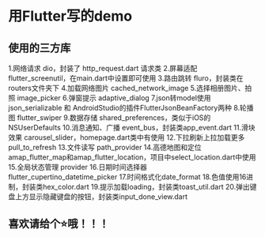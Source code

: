 # 用Flutter写的demo


## 使用的三方库
1.网络请求 dio，封装了 http_request.dart 请求类
2.屏幕适配 flutter_screenutil，在main.dart中设置即可使用
3.路由跳转 fluro，封装类在routers文件夹下
4.加载网络图片 cached_network_image
5.选择相册图片、拍照 image_picker
6.弹窗提示 adaptive_dialog
7.json转model使用 json_serializable 和 AndroidStudio的插件FlutterJsonBeanFactory两种
8.轮播图 flutter_swiper
9.数据存储 shared_preferences，类似于iOS的NSUserDefaults
10.消息通知、广播 event_bus，封装类app_event.dart
11.滑块效果 carousel_slider，homepage.dart类中有使用
12.下拉刷新上拉加载更多 pull_to_refresh
13.文件读写 path_provider
14.高德地图和定位 amap_flutter_map和amap_flutter_location，项目中select_location.dart中使用
15.全局状态管理 provider
16.日期时间选择器 flutter_cupertino_datetime_picker
17.时间格式化date_format
18.色值使用16进制，封装类hex_color.dart
19.提示加载loading，封装类toast_util.dart
20.弹出键盘上方显示隐藏键盘的按钮，封装类input_done_view.dart


## 喜欢请给个⭐️哦！！！
